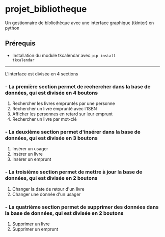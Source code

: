 # projet_bibliotheque
Un gestionnaire de bibliothèque avec une interface graphique (tkinter) en python

## Prérequis
- Installation du module tkcalendar avec <code>pip install tkcalendar</code>

<hr>

L'interface est divisée en 4 sections

### - La première section permet de rechercher dans la base de données, qui est divisée en 4 boutons
  1. Rechercher les livres empruntés par une personne
  2. Rechercher un livre emprunté avec l'ISBN
  3. Afficher les personnes en retard sur leur emprunt
  4. Rechercher un livre par mot-clé

### - La deuxième section permet d'insérer dans la base de données, qui est divisée en 3 boutons
  1. Insérer un usager
  2. Insérer un livre
  3. Insérer un emprunt

### - La troisième section permet de mettre à jour la base de données, qui est divisée en 2 boutons
  1. Changer la date de retour d'un livre
  2. Changer une donnée d'un usager
 
### - La quatrième section permet de supprimer des données dans la base de données, qui est divisée en 2 boutons
  1. Supprimer un livre
  2. Supprimer un emprunt
  
